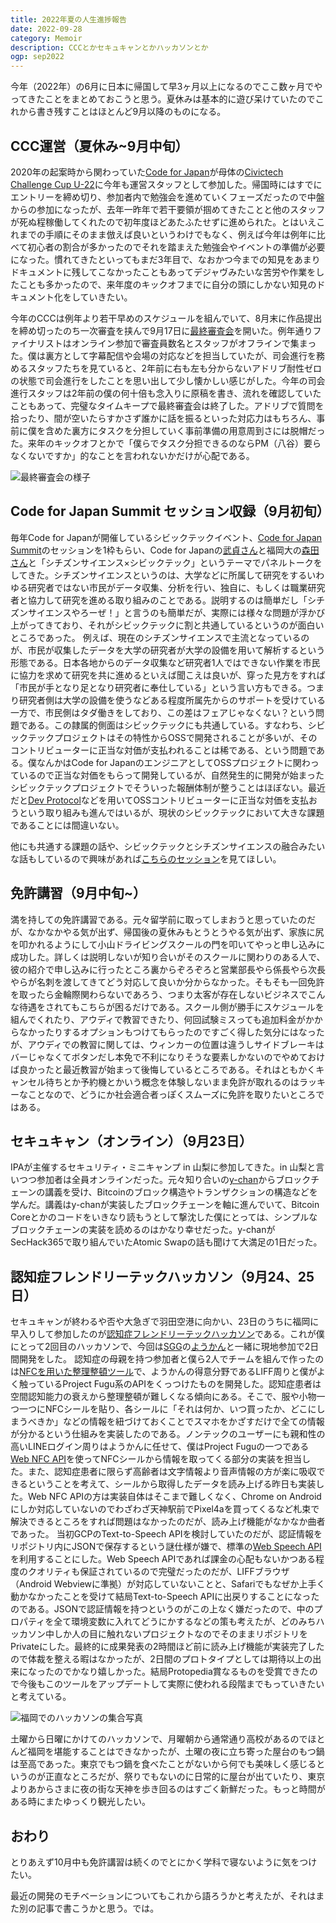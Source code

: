 ```yaml
---
title: 2022年夏の人生進捗報告
date: 2022-09-28
category: Memoir
description: CCCとかセキュキャンとかハッカソンとか
ogp: sep2022
---
```


今年（2022年）の6月に日本に帰国して早3ヶ月以上になるのでここ数ヶ月でやってきたことをまとめておこうと思う。夏休みは基本的に遊び呆けていたのでこれから書き残すことはほとんど9月以降のものになる。

## CCC運営（夏休み~9月中旬）
2020年の起案時から関わっていた[Code for Japan](https://www.code4japan.org/)が母体の[Civictech Challenge Cup U-22](https://ccc2022.code4japan.org/)に今年も運営スタッフとして参加した。帰国時にはすでにエントリーを締め切り、参加者内で勉強会を進めていくフェーズだったので中盤からの参加になったが、去年一昨年で若干要領が掴めてきたことと他のスタッフが死ぬ程稼働してくれたので初年度ほどあたふたせずに進められた。とはいえこれまでの手順にそのまま倣えば良いというわけでもなく、例えば今年は例年に比べて初心者の割合が多かったのでそれを踏まえた勉強会やイベントの準備が必要になった。慣れてきたといってもまだ3年目で、なおかつ今までの知見をあまりドキュメントに残してこなかったこともあってデジャヴみたいな苦労や作業をしたことも多かったので、来年度のキックオフまでに自分の頭にしかない知見のドキュメント化をしていきたい。

今年のCCCは例年より若干早めのスケジュールを組んでいて、8月末に作品提出を締め切ったのち一次審査を挟んで9月17日に[最終審査会](https://www.youtube.com/watch?v=Lh3CK4Jy8U8)を開いた。例年通りファイナリストはオンライン参加で審査員数名とスタッフがオフラインで集まった。僕は裏方として字幕配信や会場の対応などを担当していたが、司会進行を務めるスタッフたちを見ていると、2年前に右も左も分からないアドリブ耐性ゼロの状態で司会進行をしたことを思い出して少し懐かしい感じがした。今年の司会進行スタッフは2年前の僕の何十倍も念入りに原稿を書き、流れを確認していたこともあって、完璧なタイムキープで最終審査会は終了した。アドリブで質問を拾ったり、間が空いたらすかさず誰かに話を振るといった対応力はもちろん、事前に僕を含めた裏方にタスクを分担していく事前準備の用意周到さには脱帽だった。来年のキックオフとかで「僕らでタスク分担できるのならPM（八谷）要らなくないですか」的なことを言われないかだけが心配である。

![最終審査会の様子](/media/sep2022.webp)

## Code for Japan Summit セッション収録（9月初旬）
毎年Code for Japanが開催しているシビックテックイベント、[Code for Japan Summit](https://summit2022.code4japan.org/)のセッションを1枠もらい、Code for Japanの[武貞さん](https://twitter.com/mamisada)と福岡大の[森田さん](https://twitter.com/ymorita613)と「シチズンサイエンス×シビックテック」というテーマでパネルトークをしてきた。シチズンサイエンスというのは、大学などに所属して研究をするいわゆる研究者ではない市民がデータ収集、分析を行い、独自に、もしくは職業研究者と協力して研究を進める取り組みのことである。説明するのは簡単だし「シチズンサイエンスやろーぜ！」と言うのも簡単だが、実際には様々な問題が浮かび上がってきており、それがシビックテックに割と共通しているというのが面白いところであった。
例えば、現在のシチズンサイエンスで主流となっているのが、市民が収集したデータを大学の研究者が大学の設備を用いて解析するという形態である。日本各地からのデータ収集など研究者1人ではできない作業を市民に協力を求めて研究を共に進めるといえば聞こえは良いが、穿った見方をすれば「市民が手となり足となり研究者に奉仕している」という言い方もできる。つまり研究者側は大学の設備を使うなどある程度所属先からのサポートを受けている一方で、市民側はタダ働きをしており、この差はフェアじゃなくない？という問題である。この隷属的側面はシビックテックにも共通している。すなわち、シビックテックプロジェクトはその特性からOSSで開発されることが多いが、そのコントリビューターに正当な対価が支払われることは稀である、という問題である。僕なんかはCode for JapanのエンジニアとしてOSSプロジェクトに関わっているので正当な対価をもらって開発しているが、自然発生的に開発が始まったシビックテックプロジェクトでそういった報酬体制が整うことはほぼない。最近だと[Dev Protocol](https://devprotocol.xyz/)などを用いてOSSコントリビューターに正当な対価を支払おうという取り組みも進んではいるが、現状のシビックテックにおいて大きな課題であることには間違いない。

他にも共通する課題の話や、シビックテックとシチズンサイエンスの融合みたいな話もしているので興味があれば[こちらのセッション](https://www.youtube.com/watch?v=8szPwli5dx4)を見てほしい。

## 免許講習（9月中旬~）
満を持しての免許講習である。元々留学前に取ってしまおうと思っていたのだが、なかなかやる気が出ず、帰国後の夏休みもとうとうやる気が出ず、家族に尻を叩かれるようにして小山ドライビングスクールの門を叩いてやっと申し込みに成功した。詳しくは説明しないが知り合いがそのスクールに関わりのある人で、彼の紹介で申し込みに行ったところ裏からぞろぞろと営業部長やら係長やら次長やらが名刺を渡してきてどう対応して良いか分からなかった。そもそも一回免許を取ったら金輪際関わらないであろう、つまり太客が存在しないビジネスでこんな待遇をされてもこちらが困るだけである。スクール側が勝手にスケジュールを組んでくれたり、アウディで教習できたり、何回試験ミスっても追加料金がかからなかったりするオプションもつけてもらったのですごく得した気分にはなったが、アウディでの教習に関しては、ウィンカーの位置は違うしサイドブレーキはバーじゃなくてボタンだし本免で不利になりそうな要素しかないのでやめておけば良かったと最近教習が始まって後悔しているところである。それはともかくキャンセル待ちとか予約機とかいう概念を体験しないまま免許が取れるのはラッキーなことなので、どうにか社会適合者っぽくスムーズに免許を取りたいところではある。

## セキュキャン（オンライン）（9月23日）
IPAが主催するセキュリティ・ミニキャンプ in 山梨に参加してきた。in 山梨と言いつつ参加者は全員オンラインだった。元々知り合いの[y-chan](https://twitter.com/y_chan_dev)からブロックチェーンの講義を受け、Bitcoinのブロック構造やトランザクションの構造などを学んだ。講義はy-chanが実装したブロックチェーンを軸に進んでいて、Bitcoin Coreとかのコードをいきなり読もうとして撃沈した僕にとっては、シンプルなブロックチェーンの実装を読めるのはかなり幸せだった。y-chanがSecHack365で取り組んでいたAtomic Swapの話も聞けて大満足の1日だった。

## 認知症フレンドリーテックハッカソン（9月24、25日）
セキュキャンが終わるや否や大急ぎで羽田空港に向かい、23日のうちに福岡に早入りして参加したのが[認知症フレンドリーテックハッカソン](https://dementia-friendly-tech.connpass.com/event/255954/)である。これが僕にとって2回目のハッカソンで、今回は[SGG](https://sugokunaritai.dev/)の[ようかん](https://twitter.com/inoue2002)と一緒に現地参加で2日間開発をした。
認知症の母親を持つ参加者と僕ら2人でチームを組んで作ったのは[NFCを用いた整理整頓ツール](https://protopedia.net/prototype/3379)で、ようかんの得意分野であるLIFF周りと僕がよく触っているProject Fugu系のAPIをくっつけたものを開発した。認知症患者は空間認知能力の衰えから整理整頓が難しくなる傾向にある。そこで、服や小物一つ一つにNFCシールを貼り、各シールに「それは何か、いつ買ったか、どこにしまうべきか」などの情報を紐づけておくことでスマホをかざすだけで全ての情報が分かるという仕組みを実装したのである。ノンテックのユーザーにも親和性の高いLINEログイン周りはようかんに任せて、僕はProject Fuguの一つである[Web NFC API](https://developer.mozilla.org/en-US/docs/Web/API/Web_NFC_API)を使ってNFCシールから情報を取ってくる部分の実装を担当した。また、認知症患者に限らず高齢者は文字情報より音声情報の方が楽に吸収できるということを考えて、シールから取得したデータを読み上げる昨日も実装した。Web NFC APIの方は実装自体はそこまで難しくなく、Chrome on Androidにしか対応していないのでわざわざ天神駅前でPixel4aを買ってくるなど札束で解決できるところをすれば問題はなかったのだが、読み上げ機能がなかなか曲者であった。
当初GCPのText-to-Speech APIを検討していたのだが、認証情報をリポジトリ内にJSONで保存するという謎仕様が嫌で、標準の[Web Speech API](https://developer.mozilla.org/en-US/docs/Web/API/Web_Speech_API)を利用することにした。Web Speech APIであれば課金の心配もないかつある程度のクオリティも保証されているので完璧だったのだが、LIFFブラウザ（Android Webviewに準拠）が対応していないことと、Safariでもなぜか上手く動かなかったことを受けて結局Text-to-Speech APIに出戻りすることになったのである。JSONで認証情報を持つというのがこの上なく嫌だったので、中のプロパティを全て環境変数に入れてどうにかするなどの策も考えたが、どのみちハッカソン中しか人の目に触れないプロジェクトなのでそのままリポジトリをPrivateにした。最終的に成果発表の2時間ほど前に読み上げ機能が実装完了したので体裁を整える暇はなかったが、2日間のプロトタイプとしては期待以上の出来になったのでかなり嬉しかった。結局Protopedia賞なるものを受賞できたので今後もこのツールをアップデートして実際に使われる段階までもっていきたいと考えている。

![福岡でのハッカソンの集合写真](/media/fukuoka-hackathon.webp)

土曜から日曜にかけてのハッカソンで、月曜朝から通常通り高校があるのでほとんど福岡を堪能することはできなかったが、土曜の夜に立ち寄った屋台のもつ鍋は至高であった。東京でもつ鍋を食べたことがないから何でも美味しく感じるというのが正直なところだが、祭りでもないのに日常的に屋台が出ていたり、東京よりあからさまに夜の街な天神を歩き回るのはすごく新鮮だった。もっと時間がある時にまたゆっくり観光したい。

## おわり
とりあえず10月中も免許講習は続くのでとにかく学科で寝ないように気をつけたい。

最近の開発のモチベーションについてもこれから語ろうかと考えたが、それはまた別の記事で書こうかと思う。では。
